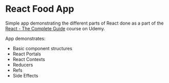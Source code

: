 # React Food App

Simple app demonstrating the different parts of React done as a part of the [React - The Complete Guide](https://www.udemy.com/course/react-the-complete-guide-incl-redux/) course on Udemy.

App demonstrates:
* Basic component structures
* React Portals
* React Contexts
* Reducers
* Refs
* Side Effects